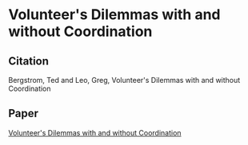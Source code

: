 

# Volunteer's Dilemmas with and without Coordination

## Citation 

Bergstrom, Ted and Leo, Greg, Volunteer's Dilemmas with and without Coordination

## Paper

[Volunteer's Dilemmas with and without Coordination](../files/Papers/WP_Volunteers_Dilemmas.pdf)
